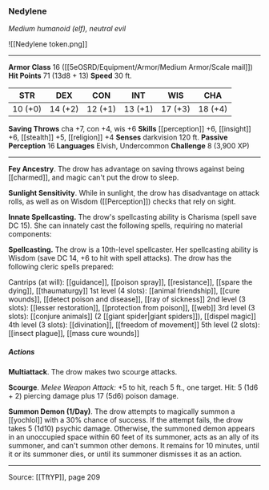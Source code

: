 ### Nedylene
_Medium humanoid (elf), neutral evil_

![[Nedylene token.png]]


---

**Armor Class** 16 ([[5eOSRD/Equipment/Armor/Medium Armor/Scale mail]])
**Hit Points** 71 (13d8 + 13)
**Speed** 30 ft.

| STR     | DEX     | CON     | INT     | WIS     | CHA     |
|---------|---------|---------|---------|---------|---------|
| 10 (+0) | 14 (+2) | 12 (+1) | 13 (+1) | 17 (+3) | 18 (+4) |

**Saving Throws** cha +7, con +4, wis +6
**Skills** [[perception]] +6, [[insight]] +6, [[stealth]] +5, [[religion]] +4
**Senses** darkvision 120 ft.
**Passive Perception** 16
**Languages** Elvish, Undercommon
**Challenge** 8 (3,900 XP)

---

**Fey Ancestry**. The drow has advantage on saving throws against being [[charmed]], and magic can't put the drow to sleep.

**Sunlight Sensitivity**. While in sunlight, the drow has disadvantage on attack rolls, as well as on Wisdom ([[Perception]]) checks that rely on sight.

**Innate Spellcasting.** The drow's spellcasting ability is Charisma (spell save DC 15). She can innately cast the following spells, requiring no material components:

**Spellcasting.** The drow is a 10th-level spellcaster. Her spellcasting ability is Wisdom (save DC 14, +6 to hit with spell attacks). The drow has the following cleric spells prepared:

Cantrips (at will): [[guidance]], [[poison spray]], [[resistance]], [[spare the dying]], [[thaumaturgy]]
1st level (4 slots): [[animal friendship]], [[cure wounds]], [[detect poison and disease]], [[ray of sickness]]
2nd level (3 slots): [[lesser restoration]], [[protection from poison]], [[web]]
3rd level (3 slots): [[conjure animals]] (2 [[giant spider|giant spiders]]), [[dispel magic]]
4th level (3 slots): [[divination]], [[freedom of movement]]
5th level (2 slots): [[insect plague]], [[mass cure wounds]]

##### Actions
**Multiattack**. The drow makes two scourge attacks.

**Scourge**. _Melee Weapon Attack:_ +5 to hit, reach 5 ft., one target. Hit: 5 (1d6 + 2) piercing damage plus 17 (5d6) poison damage.

**Summon Demon (1/Day)**. The drow attempts to magically summon a [[yochlol]] with a 30% chance of success. If the attempt fails, the drow takes 5 (1d10) psychic damage. Otherwise, the summoned demon appears in an unoccupied space within 60 feet of its summoner, acts as an ally of its summoner, and can't summon other demons. It remains for 10 minutes, until it or its summoner dies, or until its summoner dismisses it as an action.


---

Source: [[TftYP]], page 209